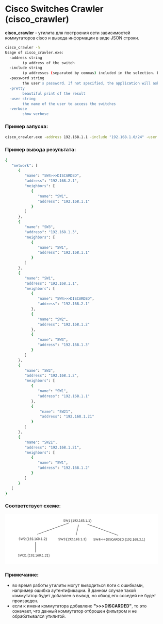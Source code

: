 # Cisco Switches Crawler (cisco_crawler)

**cisco_crawler** - утилита для построения сети зависимостей коммутаторов cisco и вывода информации в виде JSON строки.

```sh
cisco_crawler -h
Usage of cisco_crawler.exe:
  -address string
        ip address of the switch
  -include string
        ip addresses (separated by commas) included in the selection. Example: [192.168.1.1,192.168.1.0/24]
  -password string
        the user's password. If not specified, the application will ask for a password
  -pretty
        beautiful print of the result
  -user string
        the name of the user to access the switches
  -verbose
        show verbose
```

### Пример запуска:

```sh
cisco_crawler.exe -address 192.168.1.1 -include "192.168.1.0/24" -user "usr" -password "pass" -pretty
```

### Пример вывода результата:
```sh
{
   "network": [
      {
         "name": "SW4>>>DISCARDED",
         "address": "192.168.2.1",
         "neighbors": [
            {
               "name": "SW1",
               "address": "192.168.1.1"
            }
         ]
      },
      {
         "name": "SW3",
         "address": "192.168.1.3",
         "neighbors": [
            {
               "name": "SW1",
               "address": "192.168.1.1"
            }
         ]
      },
      {
         "name": "SW1",
         "address": "192.168.1.1",
         "neighbors": [
            {
               "name": "SW4>>>DISCARDED",
               "address": "192.168.2.1"
            },
            {
               "name": "SW2",
               "address": "192.168.1.2"
            },
            {
               "name": "SW3",
               "address": "192.168.1.3"
            }
         ]
      },
      {
         "name": "SW2",
         "address": "192.168.1.2",
         "neighbors": [
            {
               "name": "SW1",
               "address": "192.168.1.1"
            },
            {
                "name": "SW21",
                "address": "192.168.1.21"
            }
         ]
      },
      {
         "name": "SW21",
         "address": "192.168.1.21",
         "neighbors": [
            {
               "name": "SW1",
               "address": "192.168.1.2"
            }
         ]
      }
   ]
}
```
### Соответствует схеме:
<img src="./images/scheme.png">

### Примечание:
- во время работы утилиты могут выводиться логи с ошибками, например ошибка аутентификации. В данном случае такой коммутатор будет добавлен в вывод, но обход его соседей не будет произведен.
- если к имени коммутатора добавлено **">>>DISCARDED"**, то это означает, что данный коммутатор отброшен фильтром и не обрабатывался утилитой.